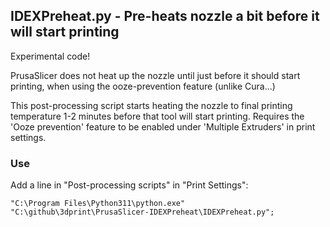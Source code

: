 ## IDEXPreheat.py - Pre-heats nozzle a bit before it will start printing

Experimental code!

PrusaSlicer does not heat up the nozzle until just before it should start printing, when using the ooze-prevention feature (unlike Cura...)

This post-processing script starts heating the nozzle to final printing temperature 1-2 minutes before that tool will start printing.
Requires the 'Ooze prevention' feature to be enabled under 'Multiple Extruders' in print settings.

### Use

Add a line in "Post-processing scripts" in "Print Settings":

```
"C:\Program Files\Python311\python.exe" "C:\github\3dprint\PrusaSlicer-IDEXPreheat\IDEXPreheat.py";
```
